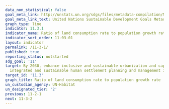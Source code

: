 ```yaml
---
data_non_statistical: false
goal_meta_link: http://unstats.un.org/sdgs/files/metadata-compilation/Metadata-Goal-11.pdf
goal_meta_link_text: United Nations Sustainable Development Goals Metadata (pdf 2066kB)
graph_type: line
indicator: 11.3.1
indicator_name: Ratio of land consumption rate to population growth rate
indicator_sort_order: 11-03-01
layout: indicator
permalink: /11-3-1/
published: true
reporting_status: notstarted
sdg_goal: '11'
target: By 2030, enhance inclusive and sustainable urbanization and capacity for participatory,
  integrated and sustainable human settlement planning and management in all countries
target_id: '11.3'
graph_title: Ratio of land consumption rate to population growth rate
un_custodian_agency: UN-Habitat
un_designated_tier: '2'
previous: 11-2-1
next: 11-3-2
---
```

